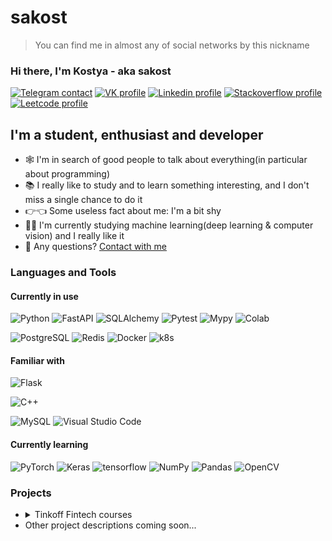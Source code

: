 # sakost
> You can find me in almost any of social networks by this nickname

### Hi there, I'm Kostya - aka sakost

[![Telegram contact][telegram_badge]][telegram_link]
[![VK profile][vk_badge]][vk_link]
[![Linkedin profile][linkedin_badge]][linkedin_link]
[![Stackoverflow profile][stackoverflow_badge]][stackoverflow_link]
[![Leetcode profile][leetcode_badge]][leetcode_link]

[comment]: <> ([![Codeforces profile][codeforces_badge]][codeforces_link])

## I'm a student, enthusiast and developer

- 🕸 I'm in search of good people to talk about everything(in particular about programming)
- 📚 I really like to study and to learn something interesting, and I don't miss a single chance to do it
- 👉👈 Some useless fact about me: I'm a bit shy
- 🙇‍♂️ I'm currently studying machine learning(deep learning & computer vision) and I really like it
- 🤔 Any questions? [Contact with me](#hi-there-im-kostya---aka-sakost)


### Languages and Tools
#### Currently in use
![Python](https://img.shields.io/badge/Python-3776AB?style=for-the-badge&logo=python&logoColor=white)
![FastAPI](https://img.shields.io/badge/fastapi-109989?style=for-the-badge&logo=FASTAPI&logoColor=white)
![SQLAlchemy](https://img.shields.io/badge/sqlalchemy-000000?style=for-the-badge&logo=SQLAlchemy&logoColor=white)
![Pytest](https://img.shields.io/badge/pytest-blue?style=for-the-badge&logo=pytest&logoColor=white)
![Mypy](https://img.shields.io/badge/mypy-green?style=for-the-badge)
![Colab](https://img.shields.io/badge/Colab-F9AB00?style=for-the-badge&logo=googlecolab&color=525252)

![PostgreSQL](https://img.shields.io/badge/PostgreSQL-316192?style=for-the-badge&logo=postgresql&logoColor=white)
![Redis](https://img.shields.io/badge/redis-%23DD0031.svg?&style=for-the-badge&logo=redis&logoColor=white)
![Docker](https://img.shields.io/badge/Docker-2CA5E0?style=for-the-badge&logo=docker&logoColor=white)
![k8s](https://img.shields.io/badge/kubernetes-326ce5.svg?&style=for-the-badge&logo=kubernetes&logoColor=white)

#### Familiar with
![Flask](https://img.shields.io/badge/flask-%23000.svg?style=for-the-badge&logo=flask&logoColor=white)

![C++](https://img.shields.io/badge/C%2B%2B-00599C?style=for-the-badge&logo=c%2B%2B&logoColor=white)

![MySQL](https://img.shields.io/badge/MySQL-00000F?style=for-the-badge&logo=mysql&logoColor=white)
![Visual Studio Code](https://img.shields.io/badge/Visual_Studio_Code-0078D4?style=for-the-badge&logo=visual%20studio%20code&logoColor=white)

#### Currently learning
![PyTorch](https://img.shields.io/badge/PyTorch-EE4C2C?style=for-the-badge&logo=PyTorch&logoColor=white)
![Keras](https://img.shields.io/badge/Keras-D00000?style=for-the-badge&logo=Keras&logoColor=white)
![tensorflow](https://img.shields.io/badge/TensorFlow-FF6F00?style=for-the-badge&logo=tensorflow&logoColor=white)
![NumPy](https://img.shields.io/badge/Numpy-777BB4?style=for-the-badge&logo=numpy&logoColor=white)
![Pandas](https://img.shields.io/badge/Pandas-2C2D72?style=for-the-badge&logo=pandas&logoColor=white)
![OpenCV](https://img.shields.io/badge/OpenCV-27338e?style=for-the-badge&logo=OpenCV&logoColor=white)


### Projects

<ul>
<li><details>
    <summary>Tinkoff Fintech courses</summary>
  
<!--START_SECTION:tinkoff_projects-->
Some descriptions in russian. Projects have written on Python. 

All projects have linters, mypy checks and unit-tests coverage 90%. 

1. [Battleship game][tinkoff_h1] at console.
2. [grep][tinkoff_h2] analogue.
3. [Todo list][tinkoff_h3] web application on flask(with sqlalchemy).
4. [Crypto exchange][tinkoff_h4] web application for selling and buying crypto; written with flask(using sqlalchemy and pydantic).
5. [Film review service][tinkoff_h5]. Written with fastapi, sqlalchemy and flask_admin.
6. [Image resizer][tinkoff_h6]. Written for practicing at using redis.
7. [Habr article parser][tinkoff_h7]. Written for practicing at multithreading.
8. [Async chat][tinkoff_h8] - chat applications that allows to chat with persons asynchronously. fastapi, redis and websockets was used.
<!--END_SECTION:tinkoff_projects-->

</details>
</li>

<li>Other project descriptions coming soon...</li>
</ul>

[telegram_link]: https://t.me/sakost
[telegram_badge]: https://img.shields.io/badge/Telegram-2CA5E0?style=for-the-badge&logo=telegram&logoColor=white "Telegram contact"

[vk_link]: https://vk.com/sakost
[vk_badge]: https://img.shields.io/badge/вконтакте-%232E87FB.svg?&style=for-the-badge&logo=vk&logoColor=white

[linkedin_link]: https://linkedin.com/in/sakost
[linkedin_badge]: https://img.shields.io/badge/LinkedIn-0077B5?style=for-the-badge&logo=linkedin&logoColor=white "Linkedin profile"

[stackoverflow_link]: https://stackoverflow.com/users/8506506/mr-morgan
[stackoverflow_badge]: https://img.shields.io/badge/Stack_Overflow-FE7A16?style=for-the-badge&logo=stack-overflow&logoColor=white "Stackoverflow profile"

[leetcode_link]: https://leetcode.com/sakost
[leetcode_badge]: https://img.shields.io/badge/LeetCode-FFA116?style=for-the-badge&logo=LeetCode&logoColor=black "Leetcode profile"

[tinkoff_h1]: https://github.com/sakost/tinkoff_fintech/tree/master/homework1#battleship
[tinkoff_h2]: https://github.com/sakost/tinkoff_fintech/tree/master/homework2#mygrep
[tinkoff_h3]: https://github.com/sakost/tinkoff_fintech/tree/master/homework3#todo-list
[tinkoff_h4]: https://github.com/sakost/tinkoff_fintech/tree/master/homework4#crypto-exchange
[tinkoff_h5]: https://github.com/sakost/tinkoff_fintech/tree/master/homework5#films
[tinkoff_h6]: https://github.com/sakost/tinkoff_fintech/tree/master/homework6#image-resizer
[tinkoff_h7]: https://github.com/sakost/tinkoff_fintech/tree/master/homework7
[tinkoff_h8]: https://github.com/sakost/tinkoff_fintech/tree/master/homework8#async-chat

[comment]: <> ([codeforces_link]: https://codeforces.com/sakost)

[comment]: <> ([codeforces_badge]: https://img.shields.io/badge/CodeForces?style=for-the-badge&logo=CodeForces "Codeforces profile")
